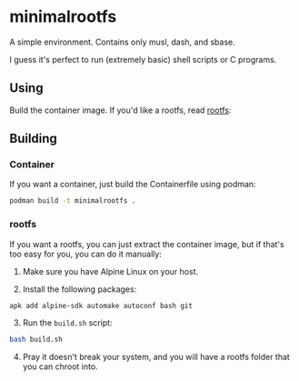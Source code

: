 # minimalrootfs

A simple environment. Contains only musl, dash, and sbase.

I guess it's perfect to run (extremely basic) shell scripts or C programs.

## Using

Build the container image. If you'd like a rootfs, read [rootfs](#rootfs):

## Building

### Container

If you want a container, just build the Containerfile using podman:

```sh
podman build -t minimalrootfs .
```

### rootfs

If you want a rootfs, you can just extract the container image, but if that's too easy for you, you can do it manually:

1. Make sure you have Alpine Linux on your host.

2. Install the following packages:

```sh
apk add alpine-sdk automake autoconf bash git
```

3. Run the `build.sh` script:

```sh
bash build.sh
```

4. Pray it doesn't break your system, and you will have a rootfs folder that you can chroot into.
